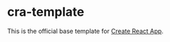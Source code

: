 # cra-template

This is the official base template for [Create React App](https://github.com/facebook/create-react-app).
